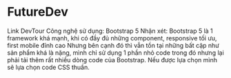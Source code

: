 # FutureDev
Link DevTour
Công nghệ sử dụng: Bootstrap 5
Nhận xét:
Bootstrap 5 là 1 framework khá mạnh, khi có đầy đủ những component, responsive tối ưu, first mobile đỉnh cao
Nhưng bên cạnh đó thì vẫn tồn tại những bất cập như sản phẩm khá là nặng, mình chỉ sử dụng 1 phần nhỏ code trong đó nhưng lại phải tải thêm rất nhiều dòng code của Bootstrap.
Nếu được lựa chọn mình sẽ lựa chọn code CSS thuần.
